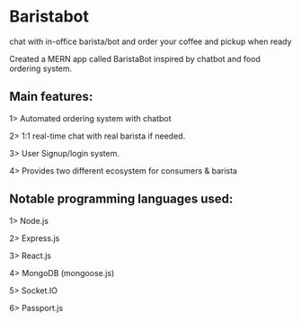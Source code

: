 # Baristabot
chat with in-office barista/bot and order your coffee and pickup when ready

Created a MERN app called BaristaBot inspired by chatbot and food ordering system.


## Main features:
1> Automated ordering system with chatbot

2> 1:1 real-time chat with real barista if needed.

3> User Signup/login system.

4> Provides two different ecosystem for consumers & barista 


## Notable programming languages used:

1> Node.js

2> Express.js

3> React.js

4> MongoDB (mongoose.js)

5> Socket.IO

6> Passport.js

